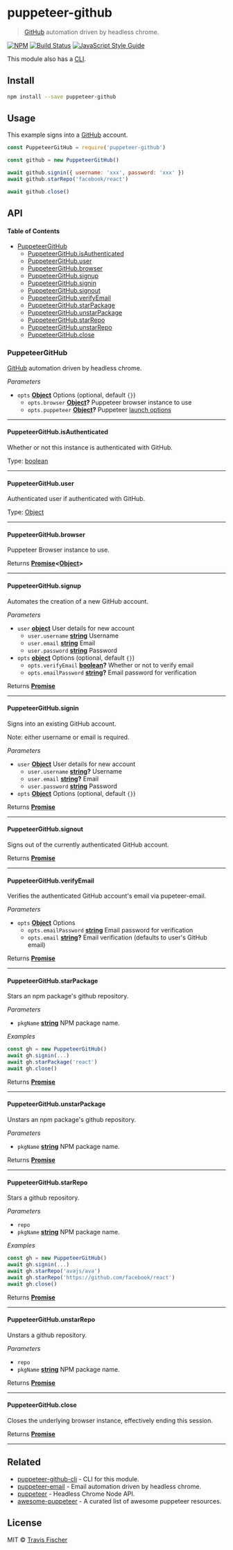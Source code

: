 # puppeteer-github

> [GitHub](https://github.com) automation driven by headless chrome.

[![NPM](https://img.shields.io/npm/v/puppeteer-github.svg)](https://www.npmjs.com/package/puppeteer-github) [![Build Status](https://travis-ci.com/transitive-bullshit/puppeteer-github.svg?branch=master)](https://travis-ci.com/transitive-bullshit/puppeteer-github) [![JavaScript Style Guide](https://img.shields.io/badge/code_style-standard-brightgreen.svg)](https://standardjs.com)

This module also has a [CLI](https://github.com/transitive-bullshit/puppeteer-github-cli).

## Install

```bash
npm install --save puppeteer-github
```

## Usage

This example signs into a [GitHub](https://github.com) account.

```js
const PuppeteerGitHub = require('puppeteer-github')

const github = new PuppeteerGitHub()

await github.signin({ username: 'xxx', password: 'xxx' })
await github.starRepo('facebook/react')

await github.close()
```

## API

<!-- Generated by documentation.js. Update this documentation by updating the source code. -->

#### Table of Contents

-   [PuppeteerGitHub](#puppeteergithub)
    -   [PuppeteerGitHub.isAuthenticated](#puppeteergithubisauthenticated)
    -   [PuppeteerGitHub.user](#puppeteergithubuser)
    -   [PuppeteerGitHub.browser](#puppeteergithubbrowser)
    -   [PuppeteerGitHub.signup](#puppeteergithubsignup)
    -   [PuppeteerGitHub.signin](#puppeteergithubsignin)
    -   [PuppeteerGitHub.signout](#puppeteergithubsignout)
    -   [PuppeteerGitHub.verifyEmail](#puppeteergithubverifyemail)
    -   [PuppeteerGitHub.starPackage](#puppeteergithubstarpackage)
    -   [PuppeteerGitHub.unstarPackage](#puppeteergithubunstarpackage)
    -   [PuppeteerGitHub.starRepo](#puppeteergithubstarrepo)
    -   [PuppeteerGitHub.unstarRepo](#puppeteergithubunstarrepo)
    -   [PuppeteerGitHub.close](#puppeteergithubclose)

### PuppeteerGitHub

[GitHub](https://github.com) automation driven by headless chrome.

_Parameters_

-   `opts` **[Object](https://developer.mozilla.org/docs/Web/JavaScript/Reference/Global_Objects/Object)** Options (optional, default `{}`)
    -   `opts.browser` **[Object](https://developer.mozilla.org/docs/Web/JavaScript/Reference/Global_Objects/Object)?** Puppeteer browser instance to use
    -   `opts.puppeteer` **[Object](https://developer.mozilla.org/docs/Web/JavaScript/Reference/Global_Objects/Object)?** Puppeteer [launch options](https://github.com/GoogleChrome/puppeteer/blob/master/docs/api.md#puppeteerlaunchoptions)

* * *

#### PuppeteerGitHub.isAuthenticated

Whether or not this instance is authenticated with GitHub.

Type: [boolean](https://developer.mozilla.org/docs/Web/JavaScript/Reference/Global_Objects/Boolean)

* * *

#### PuppeteerGitHub.user

Authenticated user if authenticated with GitHub.

Type: [Object](https://developer.mozilla.org/docs/Web/JavaScript/Reference/Global_Objects/Object)

* * *

#### PuppeteerGitHub.browser

Puppeteer Browser instance to use.

Returns **[Promise](https://developer.mozilla.org/docs/Web/JavaScript/Reference/Global_Objects/Promise)&lt;[Object](https://developer.mozilla.org/docs/Web/JavaScript/Reference/Global_Objects/Object)>** 

* * *

#### PuppeteerGitHub.signup

Automates the creation of a new GitHub account.

_Parameters_

-   `user` **[object](https://developer.mozilla.org/docs/Web/JavaScript/Reference/Global_Objects/Object)** User details for new account
    -   `user.username` **[string](https://developer.mozilla.org/docs/Web/JavaScript/Reference/Global_Objects/String)** Username
    -   `user.email` **[string](https://developer.mozilla.org/docs/Web/JavaScript/Reference/Global_Objects/String)** Email
    -   `user.password` **[string](https://developer.mozilla.org/docs/Web/JavaScript/Reference/Global_Objects/String)** Password
-   `opts` **[object](https://developer.mozilla.org/docs/Web/JavaScript/Reference/Global_Objects/Object)** Options (optional, default `{}`)
    -   `opts.verifyEmail` **[boolean](https://developer.mozilla.org/docs/Web/JavaScript/Reference/Global_Objects/Boolean)?** Whether or not to verify email
    -   `opts.emailPassword` **[string](https://developer.mozilla.org/docs/Web/JavaScript/Reference/Global_Objects/String)?** Email password for verification

Returns **[Promise](https://developer.mozilla.org/docs/Web/JavaScript/Reference/Global_Objects/Promise)** 

* * *

#### PuppeteerGitHub.signin

Signs into an existing GitHub account.

Note: either username or email is required.

_Parameters_

-   `user` **[Object](https://developer.mozilla.org/docs/Web/JavaScript/Reference/Global_Objects/Object)** User details for new account
    -   `user.username` **[string](https://developer.mozilla.org/docs/Web/JavaScript/Reference/Global_Objects/String)?** Username
    -   `user.email` **[string](https://developer.mozilla.org/docs/Web/JavaScript/Reference/Global_Objects/String)?** Email
    -   `user.password` **[string](https://developer.mozilla.org/docs/Web/JavaScript/Reference/Global_Objects/String)** Password
-   `opts` **[Object](https://developer.mozilla.org/docs/Web/JavaScript/Reference/Global_Objects/Object)** Options (optional, default `{}`)

Returns **[Promise](https://developer.mozilla.org/docs/Web/JavaScript/Reference/Global_Objects/Promise)** 

* * *

#### PuppeteerGitHub.signout

Signs out of the currently authenticated GitHub account.

Returns **[Promise](https://developer.mozilla.org/docs/Web/JavaScript/Reference/Global_Objects/Promise)** 

* * *

#### PuppeteerGitHub.verifyEmail

Verifies the authenticated GitHub account's email via pupeteer-email.

_Parameters_

-   `opts` **[Object](https://developer.mozilla.org/docs/Web/JavaScript/Reference/Global_Objects/Object)** Options
    -   `opts.emailPassword` **[string](https://developer.mozilla.org/docs/Web/JavaScript/Reference/Global_Objects/String)** Email password for verification
    -   `opts.email` **[string](https://developer.mozilla.org/docs/Web/JavaScript/Reference/Global_Objects/String)?** Email verification (defaults to user's GitHub email)

Returns **[Promise](https://developer.mozilla.org/docs/Web/JavaScript/Reference/Global_Objects/Promise)** 

* * *

#### PuppeteerGitHub.starPackage

Stars an npm package's github repository.

_Parameters_

-   `pkgName` **[string](https://developer.mozilla.org/docs/Web/JavaScript/Reference/Global_Objects/String)** NPM package name.

_Examples_

```javascript
const gh = new PuppeteerGitHub()
await gh.signin(...)
await gh.starPackage('react')
await gh.close()
```

Returns **[Promise](https://developer.mozilla.org/docs/Web/JavaScript/Reference/Global_Objects/Promise)** 

* * *

#### PuppeteerGitHub.unstarPackage

Unstars an npm package's github repository.

_Parameters_

-   `pkgName` **[string](https://developer.mozilla.org/docs/Web/JavaScript/Reference/Global_Objects/String)** NPM package name.

Returns **[Promise](https://developer.mozilla.org/docs/Web/JavaScript/Reference/Global_Objects/Promise)** 

* * *

#### PuppeteerGitHub.starRepo

Stars a github repository.

_Parameters_

-   `repo`  
-   `pkgName` **[string](https://developer.mozilla.org/docs/Web/JavaScript/Reference/Global_Objects/String)** NPM package name.

_Examples_

```javascript
const gh = new PuppeteerGitHub()
await gh.signin(...)
await gh.starRepo('avajs/ava')
await gh.starRepo('https://github.com/facebook/react')
await gh.close()
```

Returns **[Promise](https://developer.mozilla.org/docs/Web/JavaScript/Reference/Global_Objects/Promise)** 

* * *

#### PuppeteerGitHub.unstarRepo

Unstars a github repository.

_Parameters_

-   `repo`  
-   `pkgName` **[string](https://developer.mozilla.org/docs/Web/JavaScript/Reference/Global_Objects/String)** NPM package name.

Returns **[Promise](https://developer.mozilla.org/docs/Web/JavaScript/Reference/Global_Objects/Promise)** 

* * *

#### PuppeteerGitHub.close

Closes the underlying browser instance, effectively ending this session.

Returns **[Promise](https://developer.mozilla.org/docs/Web/JavaScript/Reference/Global_Objects/Promise)** 

* * *

## Related

-   [puppeteer-github-cli](https://github.com/transitive-bullshit/puppeteer-github-cli) - CLI for this module.
-   [puppeteer-email](https://github.com/transitive-bullshit/puppeteer-email) - Email automation driven by headless chrome.
-   [puppeteer](https://github.com/GoogleChrome/puppeteer) - Headless Chrome Node API.
-   [awesome-puppeteer](https://github.com/transitive-bullshit/awesome-puppeteer) - A curated list of awesome puppeteer resources.

## License

MIT © [Travis Fischer](https://github.com/transitive-bullshit)
